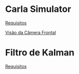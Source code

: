 # Carla Simulator
[Requisitos](https://github.com/deivis6x7/Kalman/blob/main/requisitos_Carla.txt)

[Visão da Câmera Frontal](https://youtu.be/z38hDVl3izE)
# Filtro de Kalman
[Requisitos](https://github.com/deivis6x7/Kalman/blob/main/requisitos_Kalman.txt)

